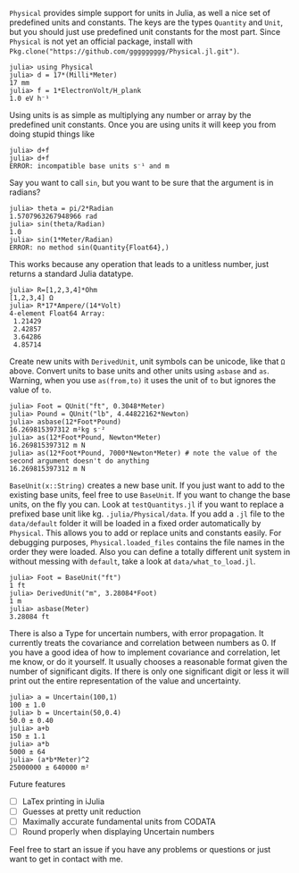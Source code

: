 ```Physical``` provides simple support for units in Julia, as well a nice set of predefined units and constants. The keys are the types `Quantity` and `Unit`, but you should just use predefined unit constants for the most part. Since `Physical` is not yet an official package, install with `Pkg.clone("https://github.com/ggggggggg/Physical.jl.git")`.

```
julia> using Physical
julia> d = 17*(Milli*Meter)
17 mm 
julia> f = 1*ElectronVolt/H_plank
1.0 eV h⁻¹

```
Using units is as simple as multiplying any number or array by the predefined unit constants. Once you are using units it will keep you from doing stupid things like
```
julia> d+f
julia> d+f
ERROR: incompatible base units s⁻¹ and m 
```

Say you want to call ``sin``, but you want to be sure that the argument is in radians?
```
julia> theta = pi/2*Radian
1.5707963267948966 rad 
julia> sin(theta/Radian)
1.0
julia> sin(1*Meter/Radian)
ERROR: no method sin(Quantity{Float64},)
```
This works because any operation that leads to a unitless number, just returns a standard Julia datatype.
```
julia> R=[1,2,3,4]*Ohm
[1,2,3,4] Ω 
julia> R*17*Ampere/(14*Volt)
4-element Float64 Array:
 1.21429
 2.42857
 3.64286
 4.85714
```
Create new units with ```DerivedUnit```, unit symbols can be unicode, like that `Ω` above. Convert units to base units and other units using ```asbase``` and ```as```.  Warning, when you use ```as(from,to)``` it uses the unit of `to` but ignores the value of `to`.
```
julia> Foot = QUnit("ft", 0.3048*Meter)
julia> Pound = QUnit("lb", 4.44822162*Newton)
julia> asbase(12*Foot*Pound)
16.269815397312 m²kg s⁻²
julia> as(12*Foot*Pound, Newton*Meter)
16.269815397312 m N 
julia> as(12*Foot*Pound, 7000*Newton*Meter) # note the value of the second argument doesn't do anything
16.269815397312 m N 
```

```BaseUnit(x::String)``` creates a new base unit. If you just want to add to the existing base units, feel free to use ```BaseUnit```.  If you want to change the base units, on the fly you can. Look at ```testQuantitys.jl``` if you want to replace a prefixed base unit like kg. ``.julia/Physical/data``.  If you add a ``.jl`` file to the ``data/default`` folder it will be loaded in a fixed order automatically by ``Physical``.  This allows you to add or replace units and constants easily. For debugging purposes, ``Physical.loaded_files`` contains the file names in the order they were loaded. Also you can define a totally different unit system in without messing with ```default```, take a look at ```data/what_to_load.jl```.
```
julia> Foot = BaseUnit("ft")
1 ft 
julia> DerivedUnit("m", 3.28084*Foot)
1 m 
julia> asbase(Meter)
3.28084 ft
```
There is also a Type for uncertain numbers, with error propagation. It currently treats the covariance and correlation between numbers as 0.  If you have a good idea of how to implement covariance and correlation, let me know, or do it yourself. It usually chooses a reasonable format given the number of significant digits.  If there is only one significant digit or less it will print out the entire representation of the value and uncertainty.
```
julia> a = Uncertain(100,1)
100 ± 1.0
julia> b = Uncertain(50,0.4)
50.0 ± 0.40
julia> a+b
150 ± 1.1
julia> a*b
5000 ± 64
julia> (a*b*Meter)^2
25000000 ± 640000 m²
```
Future features
- [ ] LaTex printing in iJulia
- [ ] Guesses at pretty unit reduction
- [ ] Maximally accurate fundamental units from CODATA
- [ ] Round properly when displaying Uncertain numbers

Feel free to start an issue if you have any problems or questions or just want to get in contact with me.
